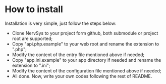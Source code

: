 # How to install

Installation is very simple, just follow the steps below:

* Clone NervSys to your project form github, both submodule or project root are supported;
* Copy "api.php.example" to your web root and rename the extension to ".php";
* Modify the content of the entry file mentioned above if needed;
* Copy "app.ini.example" to your app directory if needed and rename the extension to ".ini";
* Modify the content of the configuration file mentioned above if needed;
* All done. Now, write your own codes following the rest of README.
